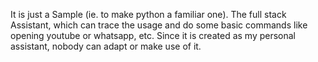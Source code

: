 It is just a Sample (ie. to make python a familiar one).
The full stack Assistant, which can trace the usage and do some basic commands like opening youtube or whatsapp, etc.
Since it is created as my personal assistant, nobody can adapt or make use of it.
